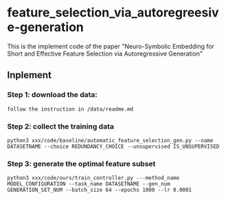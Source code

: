 # feature_selection_via_autoregreesive-generation
This is the implement code of the paper "Neuro-Symbolic Embedding for Short and Effective Feature Selection via Autoregressive Generation"

## Inplement
### Step 1: download the data: 
```
follow the instruction in /data/readme.md
```

### Step 2: collect the training data
```
python3 xxx/code/baseline/automatic_feature_selection_gen.py --name DATASETNAME --choice REDUNDANCY_CHOICE --unsupervised IS_UNSUPERVISED
```
### Step 3: generate the optimal feature subset
```
python3 xxx/code/ours/train_controller.py ---method_name MODEL_CONFIGURATION --task_name DATASETNAME --gen_num GENERATION_SET_NUM --batch_size 64 --epochs 1000 --lr 0.0001
```
